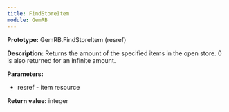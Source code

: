 ```yaml
---
title: FindStoreItem
module: GemRB
---
```


**Prototype:** GemRB.FindStoreItem (resref)

**Description:** Returns the amount of the specified items in the open 
store. 0 is also returned for an infinite amount.

**Parameters:** 
  * resref - item resource

**Return value:** integer

